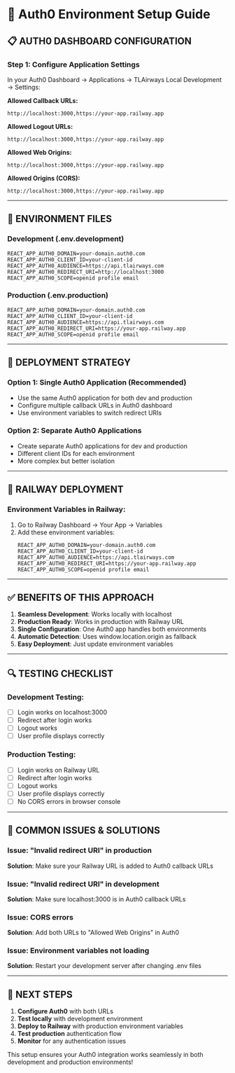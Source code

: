# 🔄 Auth0 Environment Setup Guide

## 📋 **AUTH0 DASHBOARD CONFIGURATION**

### **Step 1: Configure Application Settings**

In your Auth0 Dashboard → Applications → TLAirways Local Development → Settings:

**Allowed Callback URLs:**
```
http://localhost:3000,https://your-app.railway.app
```

**Allowed Logout URLs:**
```
http://localhost:3000,https://your-app.railway.app
```

**Allowed Web Origins:**
```
http://localhost:3000,https://your-app.railway.app
```

**Allowed Origins (CORS):**
```
http://localhost:3000,https://your-app.railway.app
```

---

## 🔧 **ENVIRONMENT FILES**

### **Development (.env.development)**
```env
REACT_APP_AUTH0_DOMAIN=your-domain.auth0.com
REACT_APP_AUTH0_CLIENT_ID=your-client-id
REACT_APP_AUTH0_AUDIENCE=https://api.tlairways.com
REACT_APP_AUTH0_REDIRECT_URI=http://localhost:3000
REACT_APP_AUTH0_SCOPE=openid profile email
```

### **Production (.env.production)**
```env
REACT_APP_AUTH0_DOMAIN=your-domain.auth0.com
REACT_APP_AUTH0_CLIENT_ID=your-client-id
REACT_APP_AUTH0_AUDIENCE=https://api.tlairways.com
REACT_APP_AUTH0_REDIRECT_URI=https://your-app.railway.app
REACT_APP_AUTH0_SCOPE=openid profile email
```

---

## 🚀 **DEPLOYMENT STRATEGY**

### **Option 1: Single Auth0 Application (Recommended)**
- Use the same Auth0 application for both dev and production
- Configure multiple callback URLs in Auth0 dashboard
- Use environment variables to switch redirect URIs

### **Option 2: Separate Auth0 Applications**
- Create separate Auth0 applications for dev and production
- Different client IDs for each environment
- More complex but better isolation

---

## 📝 **RAILWAY DEPLOYMENT**

### **Environment Variables in Railway:**
1. Go to Railway Dashboard → Your App → Variables
2. Add these environment variables:
   ```
   REACT_APP_AUTH0_DOMAIN=your-domain.auth0.com
   REACT_APP_AUTH0_CLIENT_ID=your-client-id
   REACT_APP_AUTH0_AUDIENCE=https://api.tlairways.com
   REACT_APP_AUTH0_REDIRECT_URI=https://your-app.railway.app
   REACT_APP_AUTH0_SCOPE=openid profile email
   ```

---

## ✅ **BENEFITS OF THIS APPROACH**

1. **Seamless Development**: Works locally with localhost
2. **Production Ready**: Works in production with Railway URL
3. **Single Configuration**: One Auth0 app handles both environments
4. **Automatic Detection**: Uses window.location.origin as fallback
5. **Easy Deployment**: Just update environment variables

---

## 🔍 **TESTING CHECKLIST**

### **Development Testing:**
- [ ] Login works on localhost:3000
- [ ] Redirect after login works
- [ ] Logout works
- [ ] User profile displays correctly

### **Production Testing:**
- [ ] Login works on Railway URL
- [ ] Redirect after login works
- [ ] Logout works
- [ ] User profile displays correctly
- [ ] No CORS errors in browser console

---

## 🚨 **COMMON ISSUES & SOLUTIONS**

### **Issue: "Invalid redirect URI" in production**
**Solution**: Make sure your Railway URL is added to Auth0 callback URLs

### **Issue: "Invalid redirect URI" in development**
**Solution**: Make sure localhost:3000 is in Auth0 callback URLs

### **Issue: CORS errors**
**Solution**: Add both URLs to "Allowed Web Origins" in Auth0

### **Issue: Environment variables not loading**
**Solution**: Restart your development server after changing .env files

---

## 🎯 **NEXT STEPS**

1. **Configure Auth0** with both URLs
2. **Test locally** with development environment
3. **Deploy to Railway** with production environment variables
4. **Test production** authentication flow
5. **Monitor** for any authentication issues

This setup ensures your Auth0 integration works seamlessly in both development and production environments!
